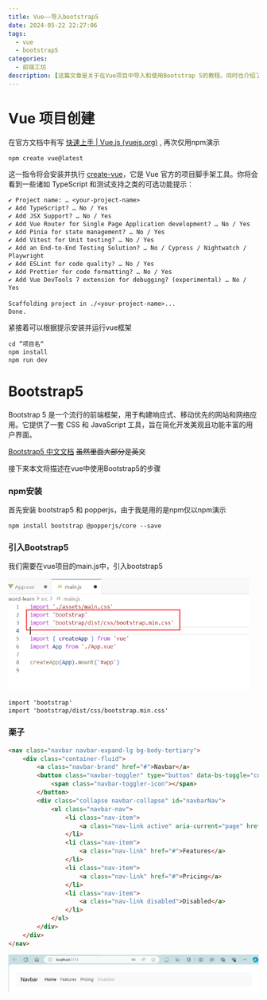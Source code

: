 ```yaml
---
title: Vue——导入bootstrap5
date: 2024-05-22 22:27:06
tags: 
  - vue 
  - bootstrap5
categories: 
  - 前端工坊
description: [这篇文章是关于在Vue项目中导入和使用Bootstrap 5的教程。同时也介绍了如何创建一个Vue项目，并展示了使用npm创建项目的步骤。接着介绍了Bootstrap 5的基本概念和特性，并提供了Bootstrap 5的中文文档链接。]
---
```


#  Vue 项目创建

在官方文档中有写 [快速上手 | Vue.js (vuejs.org)](https://cn.vuejs.org/guide/quick-start.html) , 再次仅用npm演示

```
npm create vue@latest
```

这一指令将会安装并执行 [create-vue](https://github.com/vuejs/create-vue)，它是 Vue 官方的项目脚手架工具。你将会看到一些诸如 TypeScript 和测试支持之类的可选功能提示：

```
✔ Project name: … <your-project-name>
✔ Add TypeScript? … No / Yes
✔ Add JSX Support? … No / Yes
✔ Add Vue Router for Single Page Application development? … No / Yes
✔ Add Pinia for state management? … No / Yes
✔ Add Vitest for Unit testing? … No / Yes
✔ Add an End-to-End Testing Solution? … No / Cypress / Nightwatch / Playwright
✔ Add ESLint for code quality? … No / Yes
✔ Add Prettier for code formatting? … No / Yes
✔ Add Vue DevTools 7 extension for debugging? (experimental) … No / Yes

Scaffolding project in ./<your-project-name>...
Done.
```

紧接着可以根据提示安装并运行vue框架

```
cd ”项目名“
npm install 
npm run dev
```

#  Bootstrap5

Bootstrap 5 是一个流行的前端框架，用于构建响应式、移动优先的网站和网络应用。它提供了一套 CSS 和 JavaScript 工具，旨在简化开发美观且功能丰富的用户界面。

[Bootstrap5 中文文档](https://v5.bootcss.com/) <del>虽然里面大部分是英文</del>

接下来本文将描述在vue中使用Bootstrap5的步骤



### npm安装

首先安装 bootstrap5 和 popperjs，由于我是用的是npm仅以npm演示

```
npm install bootstrap @popperjs/core --save
```



### 引入Bootstrap5

我们需要在vue项目的main.js中，引入bootstrap5

<img src="2024-05-22/image-20240522224240927.png" alt="image-20240522224240927" style="zoom:67%;" />

```
import 'bootstrap'
import 'bootstrap/dist/css/bootstrap.min.css'
```



### 栗子

```html
<nav class="navbar navbar-expand-lg bg-body-tertiary">
    <div class="container-fluid">
        <a class="navbar-brand" href="#">Navbar</a>
        <button class="navbar-toggler" type="button" data-bs-toggle="collapse" data-bs-target="#navbarNav" aria-controls="navbarNav" aria-expanded="false" aria-label="Toggle navigation">
            <span class="navbar-toggler-icon"></span>
        </button>
        <div class="collapse navbar-collapse" id="navbarNav">
            <ul class="navbar-nav">
                <li class="nav-item">
                    <a class="nav-link active" aria-current="page" href="#">Home</a>
                </li>
                <li class="nav-item">
                    <a class="nav-link" href="#">Features</a>
                </li>
                <li class="nav-item">
                    <a class="nav-link" href="#">Pricing</a>
                </li>
                <li class="nav-item">
                    <a class="nav-link disabled">Disabled</a>
                </li>
            </ul>
        </div>
    </div>
</nav>
```

<img src="2024-05-22/image-20240522224502749.png" alt="image-20240522224502749" style="zoom:50%;" />

